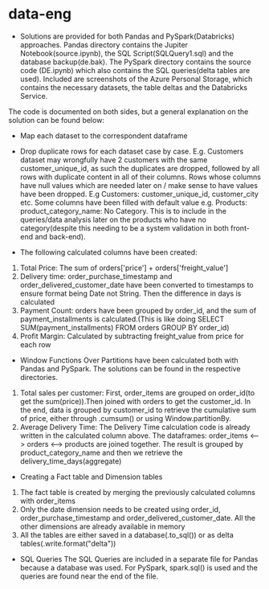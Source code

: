 # data-eng

- Solutions are provided for both Pandas and PySpark(Databricks) approaches. Pandas directory contains the Jupiter Notebook(source.ipynb), the SQL Script(SQLQuery1.sql) and the database backup(de.bak). The PySpark directory contains the source code (DE.ipynb) which also contains the SQL queries(delta tables are used). Included are screenshots of the Azure Personal Storage, which contains the necessary datasets, the table deltas and the Databricks Service.

The code is documented on both sides, but a general explanation on the solution can be found below:

- Map each dataset to the correspondent dataframe

- Drop duplicate rows for each dataset case by case.
E.g. Customers dataset may wrongfully have 2 customers with the same customer_unique_id, as such the duplicates are dropped, followed by all rows with duplicate content in all of their columns. Rows whose columns have null values which are needed later on / make sense to have values have been dropped. E.g Customers: customer_unique_id, customer_city etc. Some columns have been filled with default value e.g. Products: product_category_name: No Category. This is to include in the queries/data analysis later on the products who have no category(despite this needing to be a system validation in both front-end and back-end).

- The following calculated columns have been created:
1. Total Price: The sum of orders['price'] + orders['freight_value']
2. Delivery time: order_purchase_timestamp and order_delivered_customer_date have been converted to timestamps to ensure format being Date not String. Then the difference in days is calculated
3. Payment Count: orders have been grouped by order_id, and the sum of payment_installments is calculated.(This is like doing SELECT SUM(payment_installments) FROM orders GROUP BY order_id)
4. Profit Margin: Calculated by subtracting freight_value from price for each row

- Window Functions Over Partitions have been calculated both with Pandas and PySpark. The solutions can be found in the respective directories.
1. Total sales per customer: First, order_items are grouped on order_id(to get the sum(price)).Then joined with orders to get the customer_id. In the end, data is grouped by customer_id to retrieve the cumulative sum of price, either through .cumsum() or using Window.partitionBy.
2. Average Delivery Time: The Delivery Time calculation code is already written in the calculated column above. The dataframes: order_items <--> orders <--> products  are joined together. The result is grouped by product_category_name and then we retrieve the delivery_time_days(aggregate)

- Creating a Fact table and Dimension tables
1. The fact table is created by merging the previously calculated columns with order_items
2. Only the date dimension needs to be created using order_id, order_purchase_timestamp and order_delivered_customer_date. All the other dimensions are already available in memory
3. All the tables are either saved in a database(.to_sql()) or as delta tables(.write.format("delta"))

- SQL Queries
The SQL Queries are included in a separate file for Pandas because a database was used. For PySpark, spark.sql() is used and the queries are found near the end of the file. 
